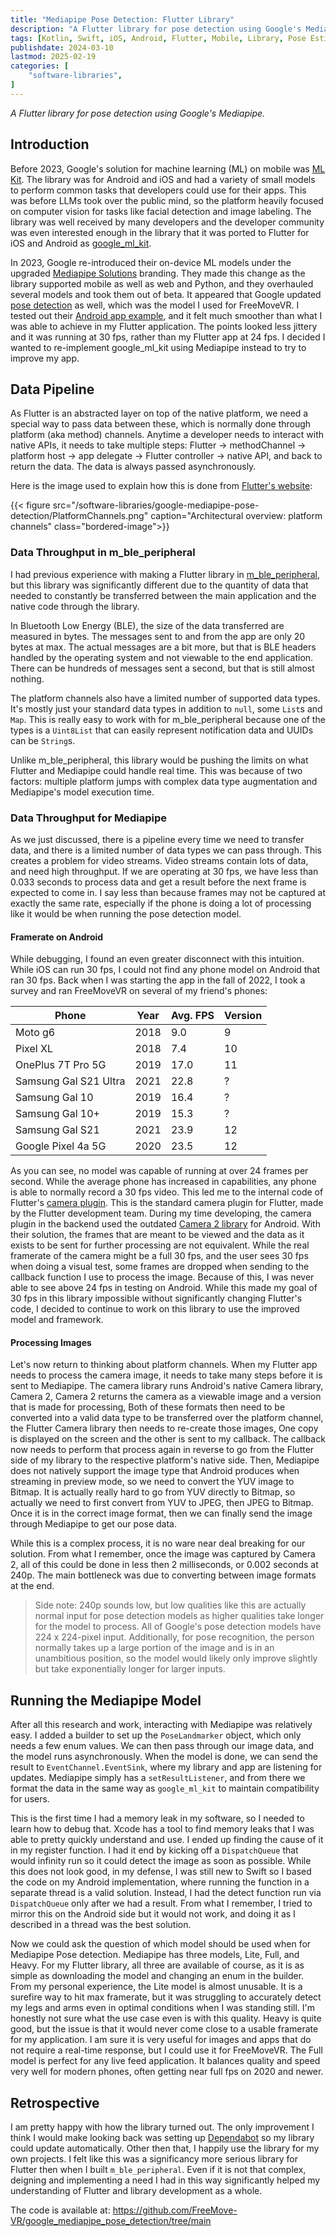 ```yaml
---
title: "Mediapipe Pose Detection: Flutter Library"
description: "A Flutter library for pose detection using Google's Mediapipe."
tags: [Kotlin, Swift, iOS, Android, Flutter, Mobile, Library, Pose Estimation, Mediapipe]
publishdate: 2024-03-10
lastmod: 2025-02-19
categories: [
    "software-libraries",
]
---
```


*A Flutter library for pose detection using Google's Mediapipe.*

## Introduction
Before 2023, Google's solution for machine learning (ML) on mobile was 
[ML Kit](https://developers.google.com/ml-kit/). The library was for Android and iOS
and had a variety of small models to perform common tasks that developers could use for
their apps. This was before LLMs took over the public mind, so the platform heavily focused
on computer vision for tasks like facial detection and image labeling. 
The library was well received by many developers and the developer community was even 
interested enough in the library that it was ported to Flutter for 
iOS and Android as [google_ml_kit](https://pub.dev/packages/google_ml_kit).

In 2023, Google re-introduced their on-device ML models under the upgraded
[Mediapipe Solutions](https://developers.googleblog.com/en/introducing-mediapipe-solutions-for-on-device-machine-learning/)
branding. They made this change as the library supported mobile as well as web and Python, 
and they overhauled several models and took them out of beta. It appeared that Google
updated [pose detection](https://ai.google.dev/edge/mediapipe/solutions/vision/pose_landmarker) 
as well, which was the model I used for FreeMoveVR. I tested out their
[Android app example](https://github.com/google-ai-edge/mediapipe-samples/tree/main/examples/pose_landmarker/android), 
and it felt much smoother than what I was able to achieve in my Flutter application. 
The points looked less jittery and it was running at 30 fps, rather than my Flutter 
app at 24 fps. I decided I wanted to re-implement google_ml_kit using Mediapipe 
instead to try to improve my app.

## Data Pipeline
As Flutter is an abstracted layer on top of the native platform, we need a special way to 
pass data between these, which is normally done through platform (aka method) channels. 
Anytime a developer needs to interact with native APIs, it needs to take multiple steps: Flutter →
methodChannel → platform host → app delegate → Flutter controller → native API, and 
back to return the data. The data is always passed asynchronously.

Here is the image used to explain how this is done from 
[Flutter's website](https://docs.flutter.dev/platform-integration/platform-channels):

{{< figure src="/software-libraries/google-mediapipe-pose-detection/PlatformChannels.png"
    caption="Architectural overview: platform channels" 
    class="bordered-image">}}

### Data Throughput in m_ble_peripheral
I had previous experience with making a Flutter library in 
[m_ble_peripheral](/post/software-libraries/m-ble-peripheral), but this library 
was significantly different due to the quantity of data that needed to constantly 
be transferred between the main application and the native code through the library.

In Bluetooth Low Energy (BLE), the size of the data transferred are measured in bytes.
The messages sent to and from the app are only 20 bytes at max. The actual messages 
are a bit more, but that is BLE headers handled by the operating system and not viewable
to the end application. There can be hundreds of messages sent a second, but that is 
still almost nothing. 

The platform channels also have a limited number of supported data types. It's mostly just
your standard data types in addition to `null`, some `List`s and `Map`. This is really easy to 
work with for m_ble_peripheral because one of the types is a `Uint8List` that can easily 
represent notification data and UUIDs can be `String`s.  

Unlike m_ble_peripheral, this library would be pushing the limits on what Flutter 
and Mediapipe could handle real time. This was because of two factors: multiple 
platform jumps with complex data type augmentation and Mediapipe's model execution time. 

### Data Throughput for Mediapipe
As we just discussed, there is a pipeline every time we need to transfer data, 
and there is a limited number of data types we can pass through. This creates 
a problem for video streams. Video streams contain lots of data, and need high 
throughput. If we are operating at 30 fps, we have less than 0.033 seconds to 
process data and get a result before the next frame is expected to come in. I 
say less than because frames may not be captured at exactly the same rate, 
especially if the phone is doing a lot of processing like it would be when 
running the pose detection model. 

#### Framerate on Android
While debugging, I found an even greater disconnect with this intuition.
While iOS can run 30 fps, I could not find any phone model on Android that 
ran 30 fps. Back when I was starting the app in the fall of 2022, I took a 
survey and ran FreeMoveVR on several of my friend's phones:

| Phone                 | Year | Avg. FPS | Version |
| --------------------- |------| -------- | ------- |
| Moto g6               | 2018 |  9.0     |  9      |
| Pixel XL              | 2018 |  7.4     | 10      |
| OnePlus 7T Pro 5G     | 2019 | 17.0     | 11      |
| Samsung Gal S21 Ultra | 2021 | 22.8     |  ?      |
| Samsung Gal 10        | 2019 | 16.4     |  ?      |
| Samsung Gal 10+       | 2019 | 15.3     |  ?      |
| Samsung Gal S21       | 2021 | 23.9     | 12      |
| Google Pixel 4a 5G    | 2020 | 23.5     | 12      |

As you can see, no model was capable of running at over 24 frames per second. 
While the average phone has increased in capabilities, any phone is able to 
normally record a 30 fps video. This led me to the internal code of Flutter's 
[camera plugin](https://pub.dev/packages/camera). This is the standard camera
plugin for Flutter, made by the Flutter development team. During my time 
developing, the camera plugin in the backend used the outdated 
[Camera 2 library](https://pub.dev/packages/camera_android) for Android. 
With their solution, the frames that are meant to be viewed and the data as 
it exists to be sent for further processing are not equivalent. While the 
real framerate of the camera might be a full 30 fps, and the user sees 30 fps
when doing a visual test, some frames are dropped when sending to the callback 
function I use to process the image. Because of this, I was never able to see
above 24 fps in testing on Android. While this made my goal of 30 fps in this
library impossible without significantly changing Flutter's code, I decided to
continue to work on this library to use the improved model and framework.

#### Processing Images
Let's now return to thinking about platform channels. When my Flutter app needs
to process the camera image, it needs to take many steps before it is sent to
Mediapipe. The camera library runs Android's native Camera library, Camera 2,
Camera 2 returns the camera as a viewable image and a version that is made for 
processing, Both of these formats then need to be converted into a valid data 
type to be transferred over the platform channel, the Flutter Camera library 
then needs to re-create those images, One copy is displayed on the screen and 
the other is sent to my callback. The callback now needs to perform that process 
again in reverse to go from the Flutter side of my library to the respective 
platform's native side. Then, Mediapipe does not natively support the image type 
that Android produces when streaming in preview mode, so we need to convert
the YUV image to Bitmap. It is actually really hard to go from YUV directly to 
Bitmap, so actually we need to first convert from YUV to JPEG, then JPEG to 
Bitmap. Once it is in the correct image format, then we can finally send the 
image through Mediapipe to get our pose data. 

While this is a complex process, it is no ware near deal breaking for our 
solution. From what I remember, once the image was captured by Camera 2, 
all of this could be done in less then 2 milliseconds, or 0.002 seconds 
at 240p. The main bottleneck was due to converting between image formats at the end.

> Side note: 240p sounds low, but low qualities like this are actually normal input for 
pose detection models as higher qualities take longer for the model to process. 
All of Google's pose detection models have 224 x 224-pixel input.
Additionally, for pose recognition, the person normally takes up a large 
portion of the image and is in an unambitious position, so the model 
would likely only improve slightly but take exponentially longer for larger 
inputs.

## Running the Mediapipe Model
After all this research and work, interacting with Mediapipe was relatively easy. 
I added a builder to set up the `PoseLandmarker` object, which only needs a few 
enum values. We can then pass through our image data, and the model runs 
asynchronously. When the model is done, we can send the result to 
`EventChannel.EventSink`, where my library and app are listening for updates.
Mediapipe simply has a `setResultListener`, and from there we format the
data in the same way as `google_ml_kit` to maintain compatibility for users.

This is the first time I had a memory leak in my software, so I needed to learn how 
to debug that. Xcode has a tool to find memory leaks that I was able to pretty quickly
understand and use. I ended up finding the cause of it in my register function. I had it end
by kicking off a `DispatchQueue` that would infinity run so it could detect the image as soon 
as possible. While this does not look good, in my defense, I was still new to Swift so I 
based the code on my Android implementation, where running the function in a separate 
thread is a valid solution. Instead, I had the detect function run via `DispatchQueue` 
only after we had a result. From what I remember, I tried to mirror this on the Android 
side but it would not work, and doing it as I described in a thread was the best solution.

Now we could ask the question of which model should be used when for Mediapipe Pose 
detection. Mediapipe has three models, Lite, Full, and Heavy. For my Flutter library, 
all three are available of course, as it is as simple as downloading the model and 
changing an enum in the builder. From my personal experience, the Lite 
model is almost unusable. It is a surefire way to hit max framerate, but it was 
struggling to accurately detect my legs and arms even in optimal conditions when 
I was standing still. I'm honestly not sure what the use case even is with this quality. 
Heavy is quite good, but the issue is that it would never come 
close to a usable framerate for my application. I am sure it is very useful for images 
and apps that do not require a real-time response, but I could use it for FreeMoveVR. 
The Full model is perfect for any live feed application. 
It balances quality and speed very well for modern phones, often getting near full
fps on 2020 and newer.

## Retrospective
I am pretty happy with how the library turned out. The only improvement I think I would 
make looking back was setting up [Dependabot](https://github.com/dependabot/dependabot-core) 
so my library could update automatically. Other then that, I happily use the library for
my own projects. I felt like this was a significancy more serious library for Flutter 
then when I built `m_ble_peripheral`. Even if it is not that complex, deigning and 
implementing a need I had in this way significantly helped my understanding of Flutter 
and library development as a whole.

The code is available at: https://github.com/FreeMove-VR/google_mediapipe_pose_detection/tree/main